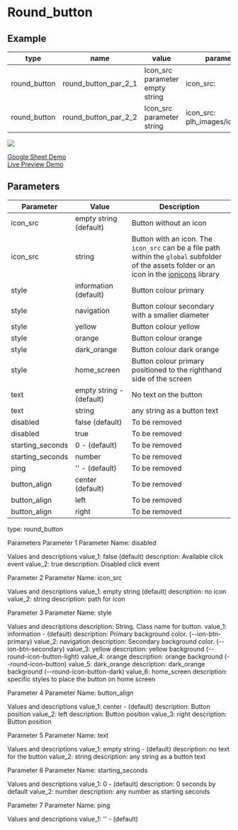 # Round_button

## Example

| type        | name                | value                          |parameter_list |
| ---------   | ------------        | ------                         |--------- |
|round_button |round_button_par_2_1	|Icon_src parameter empty string |icon_src: |
|round_button |round_button_par_2_2	|Icon_src parameter string	     |icon_src: plh_images/icons/play.svg|

![](images/button.png)

[Google Sheet Demo](https://docs.google.com/spreadsheets/d/1OmgZICjM5EMT1KgLOU_ovDljRF_SPlpQAgkKWPrNX0s/edit#gid=569531329)   
[Live Preview Demo](https://plh-teens-app1.web.app/template/comp_button)

## Parameters

| Parameter             | Value                  | Description |
| ---------             | -----------            | --------- |
|icon_src               |empty string (default)  |Button without an icon|
|icon_src               |string                  |Button with an icon. The `icon_src` can be a file path within the `global` subfolder of the assets folder or an icon in the [ionicons](https://ionic.io/ionicons) library|
|style                  |information (default)   |Button colour primary|
|style                  |navigation              |Button colour secondary with a smaller diameter|
|style                  |yellow                  |Button colour yellow|
|style                  |orange                  |Button colour orange|
|style                  |dark_orange             |Button colour dark orange|
|style                  |home_screen             |Button colour primary positioned to the righthand side of the screen|
|text                   |empty string - (default)|No text on the button|
|text                   |string                  |any string as a button text|
|disabled	            |false (default)         |To be removed|
|disabled	            |true                    |To be removed|
|starting_seconds       |0 - (default)           |To be removed|
|starting_seconds       |number                  |To be removed|
|ping                   |'' - (default)          |To be removed|     
|button_align           |center (default)        |To be removed|
|button_align           |left                    |To be removed|
|button_align           |right                   |To be removed|



type: round_button

Parameters
Parameter 1
Parameter Name: disabled

Values and descriptions
value_1: false (default) description: Available click event value_2: true description: Disabled click event

Parameter 2
Parameter Name: icon_src

Values and descriptions
value_1: empty string (default) description: no icon value_2: string description: path for icon

Parameter 3
Parameter Name: style

Values and descriptions
description: String. Class name for button. value_1: information - (default) description: Primary background color. (--ion-btn-primary) value_2: navigation description: Secondary background color. (--ion-btn-secondary) value_3: yellow description: yellow background (--round-icon-button-light) value_4: orange description: orange background (--round-icon-button) value_5: dark_orange description: dark_orange background (--round-icon-button-dark) value_6: home_screen description: specific styles to place the button on home screen

Parameter 4
Parameter Name: button_align

Values and descriptions
value_1: center - (default) description: Button position value_2: left description: Button position
value_3: right description: Button position

Parameter 5
Parameter Name: text

Values and descriptions
value_1: empty string - (default) description: no text for the button value_2: string description: any string as a button text

Parameter 6
Parameter Name: starting_seconds

Values and descriptions
value_1: 0 - (default) description: 0 seconds by default value_2: number description: any number as starting seconds

Parameter 7
Parameter Name: ping

Values and descriptions
value_1: '' - (default)
